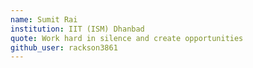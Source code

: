 ```yaml
---
name: Sumit Rai
institution: IIT (ISM) Dhanbad
quote: Work hard in silence and create opportunities
github_user: rackson3861
---
```

